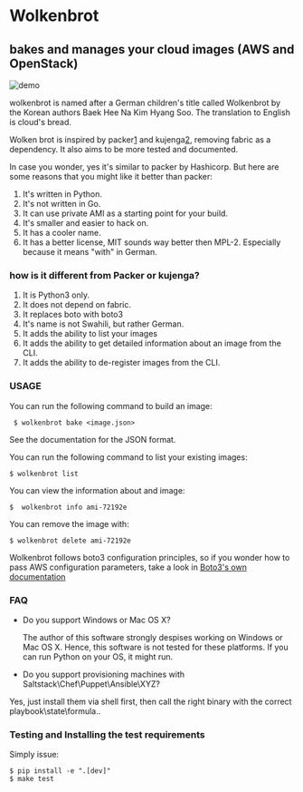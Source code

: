 # Wolkenbrot

## bakes and manages your cloud images (AWS and OpenStack)
![demo](https://github.com/oz123/wolkenbrot/blob/master/docs/demo.gif?raw=true)

wolkenbrot is named after a German children's title called Wolkenbrot by
the Korean authors Baek Hee Na Kim Hyang Soo. The translation to English is
cloud's bread.

Wolken brot is inspired by packer[1] and kujenga[2], removing fabric as a
dependency. It also aims to be more tested and documented.

In case you wonder, yes it's similar to packer by Hashicorp.
But here are some reasons that you might like it better than packer:

1. It's written in Python.
2. It's not written in Go.
3. It can use private AMI as a starting point for your build.
4. It's smaller and easier to hack on.
5. It has a cooler name.
6. It has a better license, MIT sounds way better then MPL-2. Especially because it means "with" in German.

### how is it different from Packer or kujenga?

1. It is Python3 only.
2. It does not depend on fabric.
3. It replaces boto with boto3
4. It's name is not Swahili, but rather German.
5. It adds the ability to list your images
6. It adds the ability to get detailed information about an image from the CLI.
7. It adds the ability to de-register images from the CLI.

[1]: https://www.packer.io/
[2]: https://github.com/macd/kujenga


### USAGE

You can run the following command to build an image:

```
 $ wolkenbrot bake <image.json>
```

See the documentation for the JSON format.

You can run the following command to list your existing images:

```
$ wolkenbrot list
```

You can view the information about and image:

```
$  wolkenbrot info ami-72192e
```

You can remove the image with:

```
$ wolkenbrot delete ami-72192e
```

Wolkenbrot follows boto3 configuration principles, so if you wonder how to
pass AWS configuration parameters, take a look in [Boto3's own documentation][3]

[3]: http://boto3.readthedocs.io/en/latest/guide/configuration.html

### FAQ

 * Do you support Windows or Mac OS X?

   The author of this software strongly despises working on Windows or
   Mac OS X. Hence, this software is not tested for these platforms.
   If you can run Python on your OS, it might run.

 * Do you support provisioning machines with Saltstack\Chef\Puppet\Ansible\XYZ?

  Yes, just install them via shell first, then call the right binary with the correct playbook\state\formula..
 
### Testing and Installing the test requirements

Simply issue:

```
$ pip install -e ".[dev]"
$ make test
```
